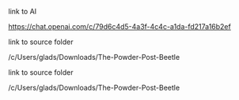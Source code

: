 
link to AI

https://chat.openai.com/c/79d6c4d5-4a3f-4c4c-a1da-fd217a16b2ef

link to source folder

/c/Users/glads/Downloads/The-Powder-Post-Beetle

link to source folder

/c/Users/glads/Downloads/The-Powder-Post-Beetle
